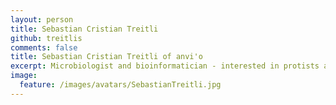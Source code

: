 ```yaml
---
layout: person
title: Sebastian Cristian Treitli
github: treitlis
comments: false
title: Sebastian Cristian Treitli of anvi'o
excerpt: Microbiologist and bioinformatician - interested in protists and symbiotic interactions between protists and bacteria.
image:
  feature: /images/avatars/SebastianTreitli.jpg
---
```

